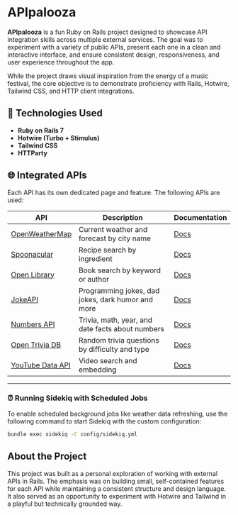 # APIpalooza

**APIpalooza** is a fun Ruby on Rails project designed to showcase API integration skills across multiple external services. The goal was to experiment with a variety of public APIs, present each one in a clean and interactive interface, and ensure consistent design, responsiveness, and user experience throughout the app.

While the project draws visual inspiration from the energy of a music festival, the core objective is to demonstrate proficiency with Rails, Hotwire, Tailwind CSS, and HTTP client integrations.


## 🚀 Technologies Used

- **Ruby on Rails 7**
- **Hotwire (Turbo + Stimulus)**
- **Tailwind CSS**
- **HTTParty**


## 🌐 Integrated APIs

Each API has its own dedicated page and feature. The following APIs are used:

| API | Description | Documentation |
|-----|-------------|---------------|
| [OpenWeatherMap](https://openweathermap.org/api) | Current weather and forecast by city name | [Docs](https://openweathermap.org/current) |
| [Spoonacular](https://spoonacular.com/food-api) | Recipe search by ingredient | [Docs](https://spoonacular.com/food-api/docs) |
| [Open Library](https://openlibrary.org/developers/api) | Book search by keyword or author | [Docs](https://openlibrary.org/dev/docs/api/search) |
| [JokeAPI](https://jokeapi.dev) | Programming jokes, dad jokes, dark humor and more | [Docs](https://jokeapi.dev) |
| [Numbers API](http://numbersapi.com/) | Trivia, math, year, and date facts about numbers | [Docs](http://numbersapi.com/#42) |
| [Open Trivia DB](https://opentdb.com/api_config.php) | Random trivia questions by difficulty and type | [Docs](https://opentdb.com/api_config.php) |
| [YouTube Data API](https://developers.google.com/youtube/v3) | Video search and embedding | [Docs](https://developers.google.com/youtube/v3) |

---

### ⏰ Running Sidekiq with Scheduled Jobs

To enable scheduled background jobs like weather data refreshing, use the following command to start Sidekiq with the custom configuration:

```bash
bundle exec sidekiq -C config/sidekiq.yml
```

## About the Project

This project was built as a personal exploration of working with external APIs in Rails. The emphasis was on building small, self-contained features for each API while maintaining a consistent structure and design language. It also served as an opportunity to experiment with Hotwire and Tailwind in a playful but technically grounded way.
